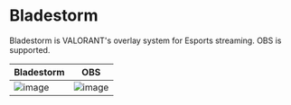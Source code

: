 # Bladestorm
Bladestorm is VALORANT's overlay system for Esports streaming.
OBS is supported.

|Bladestorm|OBS|
|---|---|
|![image](https://user-images.githubusercontent.com/42521703/126792625-9a74f358-c824-4fc6-8b3b-7a0f90b9d41d.png)|![image](https://user-images.githubusercontent.com/42521703/126792021-7be2ea68-22bd-42ac-9614-90a5cf885ea0.png)|
